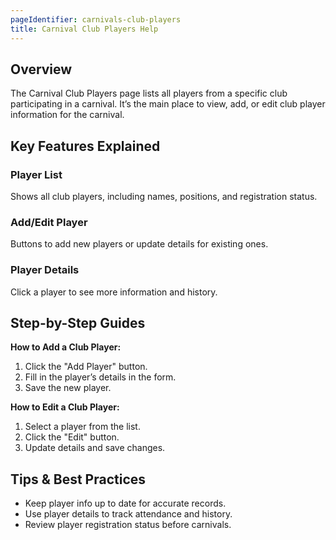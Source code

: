 ```yaml
---
pageIdentifier: carnivals-club-players
title: Carnival Club Players Help
---
```


## Overview
The Carnival Club Players page lists all players from a specific club participating in a carnival. It’s the main place to view, add, or edit club player information for the carnival.

## Key Features Explained
### Player List
Shows all club players, including names, positions, and registration status.

### Add/Edit Player
Buttons to add new players or update details for existing ones.

### Player Details
Click a player to see more information and history.

## Step-by-Step Guides
**How to Add a Club Player:**
1. Click the "Add Player" button.
2. Fill in the player’s details in the form.
3. Save the new player.

**How to Edit a Club Player:**
1. Select a player from the list.
2. Click the "Edit" button.
3. Update details and save changes.

## Tips & Best Practices
- Keep player info up to date for accurate records.
- Use player details to track attendance and history.
- Review player registration status before carnivals.
